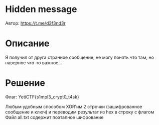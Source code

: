 # Hidden message
Автор: https://t.me/d3f3nd3r

# Описание
Я получил от друга странное сообщение, не могу понять что там, но наверное что-то важное...

# Решение
Флаг: YetiCTF{s1mpl3_crypt0_t4sk}

Любым удобным способом XOR'им 2 строчки (зашифрованное сообщение и ключ) и переводим результат из hex в строку с флагом
Файл all.txt содержит поэтапное шифрование
